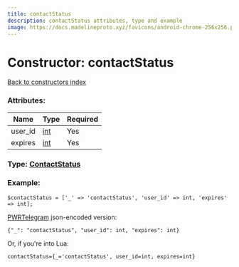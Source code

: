 ```yaml
---
title: contactStatus
description: contactStatus attributes, type and example
image: https://docs.madelineproto.xyz/favicons/android-chrome-256x256.png
---
```

# Constructor: contactStatus  
[Back to constructors index](index.md)



### Attributes:

| Name     |    Type       | Required |
|----------|---------------|----------|
|user\_id|[int](../types/int.md) | Yes|
|expires|[int](../types/int.md) | Yes|



### Type: [ContactStatus](../types/ContactStatus.md)


### Example:

```
$contactStatus = ['_' => 'contactStatus', 'user_id' => int, 'expires' => int];
```  

[PWRTelegram](https://pwrtelegram.xyz) json-encoded version:

```
{"_": "contactStatus", "user_id": int, "expires": int}
```


Or, if you're into Lua:  


```
contactStatus={_='contactStatus', user_id=int, expires=int}

```


